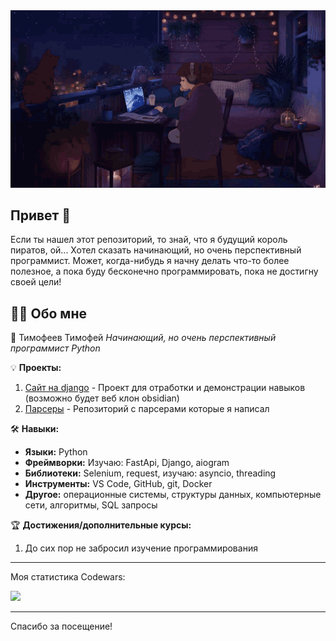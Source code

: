 <img src="https://github.com/MrTimofeev/MrTimofeev/blob/main/gif_github.gif" width="700">

## Привет 👋
Если ты нашел этот репозиторий, то знай, что я будущий король пиратов, ой... Хотел сказать начинающий, но очень перспективный программист. Может, когда-нибудь я начну делать что-то более полезное, а пока буду бесконечно программировать, пока не достигну своей цели!

## 🙋‍♂️ Обо мне

🚀 Тимофеев Тимофей
*Начинающий, но очень перспективный программист Python*

💡 **Проекты:**
1. [Сайт на django](https://github.com/MrTimofeev/Task-Manager-Pet-Project) - Проект для отработки и демонстрации навыков (возможно будет веб клон obsidian)
2. [Парсеры](https://github.com/MrTimofeev/Parsers) - Репозиторий с парсерами которые я написал

🛠️ **Навыки:**
- **Языки:** Python
- **Фреймворки:** Изучаю: FastApi, Django, aiogram
- **Библиотеки:** Selenium, request, изучаю: asyncio, threading
- **Инструменты:** VS Code, GitHub, git, Docker
- **Другое:** операционные системы, структуры данных, компьютерные сети, алгоритмы, SQL запросы

🏆 **Достижения/дополнительные курсы:**
1. До сих пор не забросил изучение программирования

---

Моя статистика Codewars:

<img src= "https://www.codewars.com/users/MrSoulKing/badges/micro" width= "200"/>

---

Спасибо за посещение!</h3>

